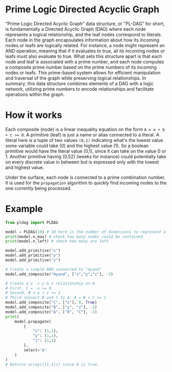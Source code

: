 # Prime Logic Directed Acyclic Graph
"Prime Logic Directed Acyclic Graph" data structure, or "PL-DAG" for short, is fundamentally a Directed Acyclic Graph (DAG) where each node represents a logical relationship, and the leaf nodes correspond to literals. 
Each node in the graph encapsulates information about how its incoming nodes or leafs are logically related. For instance, a node might represent an AND operation, meaning that if it evaluates to true, all its incoming nodes or leafs must also evaluate to true.
What sets this structure apart is that each node and leaf is associated with a prime number, and each node computes a composite prime number based on the prime numbers of its incoming nodes or leafs. This prime-based system allows for efficient manipulation and traversal of the graph while preserving logical relationships.
In summary, this data structure combines elements of a DAG with a logic network, utilizing prime numbers to encode relationships and facilitate operations within the graph.

# How it works
Each composite (node) is a linear inequality equation on the form
```A = a + b + c >= 0```. A primitive (leaf) is just a name or alias connected to a literal. A literal here is a tuple of two values `(0,1)` indicating what's the lowest value some variable could take (0) and the highest value (1). So a boolean primitive would have the literal value (0,1), since it can take on the value 0 or 1. Another primitive having (0,52) (weeks for instance) could potentially take on every discrete value in between but is expressed only with the lowest and highest value.

Under the surface, each node is connected to a prime combination number. It is used for the `propagation` algorithm to quickly find incoming nodes to the one currently being processed.

# Example
```python
from pldag import PLDAG

model = PLDAG(10) # 10 here is the number of dimensions to represent a prime combination. This effects the possible number of nodes that can exist in the graph but also effects the computation complexity.
print(model.n_max) # check how many nodes could be contained
print(model.n_left) # check how many are left

model.add_primitive("x")
model.add_primitive("y")
model.add_primitive("z")

# Create a simple AND connected to "myand"
model.add_composite("myand", ["x","y","z"], -3)

# Create a x -> y & z relationship on A
# First, C = -x >= 0
# Second, B = y + z >= 2
# Third connect B and C to A: A = B + C >= 1
model.add_composite("C", ["x"], 0, True)
model.add_composite("B", ["y", "z"], -2)
model.add_composite("A", ["B", "C"], -1)
print(
    model.propagate(
        {
            "x": (1,1), 
            "y": (1,1), 
            "z": (1,1)
        }, 
        select='A'
    )
)
# Returns array([[1,1]]) since A is true.
```